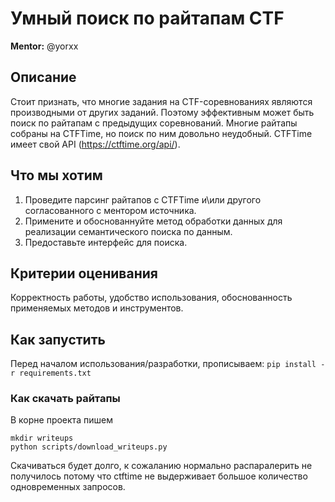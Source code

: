 # Умный поиск по райтапам CTF

**Mentor:** @yorxx

## Описание

Стоит признать, что многие задания на CTF-соревнованиях являются производными от других заданий. Поэтому эффективным может быть поиск по райтапам с предыдущих соревнований. Многие райтапы собраны на CTFTime, но поиск по ним довольно неудобный.
CTFTime имеет свой API (https://ctftime.org/api/).

## Что мы хотим

1. Проведите парсинг райтапов с CTFTime и\или другого согласованного с ментором источника.
2. Примените и обоснованнуйте метод обработки данных для реализации семантического поиска по данным.
3. Предоставьте интерфейс для поиска.
   
## Критерии оценивания

Корректность работы, удобство использования, обоснованность применяемых методов и инструментов.

## Как запустить
Перед началом использования/разработки, прописываем: 
`pip install -r requirements.txt` 

### Как скачать райтапы
В корне проекта пишем 
```
mkdir writeups
python scripts/download_writeups.py
```
Скачиваться будет долго, к сожаланию нормально распаралерить не получилось потому что ctftime не выдерживает большое количество одновременных запросов.


